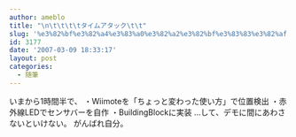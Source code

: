 ```yaml
---
author: ameblo
title: "\n\t\t\t\tタイムアタック\t\t"
slug: '%e3%82%bf%e3%82%a4%e3%83%a0%e3%82%a2%e3%82%bf%e3%83%83%e3%82%af'
id: 3177
date: '2007-03-09 18:33:17'
layout: post
categories:
  - 随筆
---
```


いまから1時間半で、 ・Wiimoteを「ちょっと変わった使い方」で位置検出 ・赤外線LEDでセンサバーを自作 ・BuildingBlockに実装 …して、デモに間にあわさないといけない。 がんばれ自分。